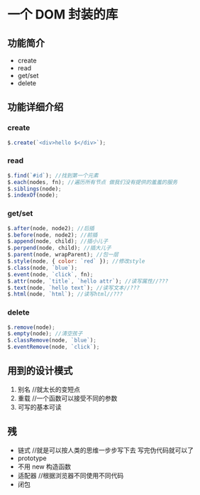 # 一个 DOM 封装的库

## 功能简介

- create
- read
- get/set
- delete

## 功能详细介绍

### create

```javascript
$.create(`<div>hello $</div>`);
```

### read

```javascript
$.find(`#id`); //找到第一个元素
$.each(nodes, fn); //遍历所有节点 做我们没有提供的羞羞的服务
$.siblings(node);
$.indexOf(node);
```

### get/set

```javascript
$.after(node, node2); //后插
$.before(node, node2); //前插
$.append(node, child); //插小儿子
$.perpend(node, child); //插大儿子
$.parent(node, wrapParent); //包一层
$.style(node, { color: `red` }); //修改style
$.class(node, `blue`);
$.event(node, `click`, fn);
$.attr(node, `title`, `hello attr`); //读写属性//???
$.text(node, `hello text`); //读写文本//???
$.html(node, `html`); //读写html//???
```

### delete

```javascript
$.remove(node);
$.empty(node); //清空孩子
$.classRemove(node, `blue`);
$.eventRemove(node, `click`);
```

## 用到的设计模式

1. 别名 //就太长的变短点
2. 重载 //一个函数可以接受不同的参数
3. 可写的基本可读

## 残

- 链式 //就是可以按人类的思维一步步写下去 写完伪代码就可以了
- prototype
- 不用 new 构造函数
- 适配器 //根据浏览器不同使用不同代码
- 闭包

